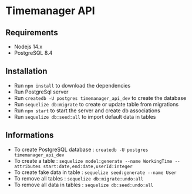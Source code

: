 # Timemanager API

## Requirements

- Nodejs 14.x
- PostgreSQL 8.4

## Installation

- Run `npm install` to download the dependencies
- Run PostgreSql server
- Run `createdb -U postgres timemanager_api_dev` to create the database
- Run `sequelize db:migrate` to create or update table from migrations
- Run `npm start` to start the server and create db associations
- Run `sequelize db:seed:all` to import default data in tables

## Informations
- To create PostgreSQL database :
`createdb -U postgres timemanager_api_dev`
- To create a table :
`sequelize model:generate --name WorkingTime --attributes start:date,end:date,userId:integer`
- To create fake data in table :
`sequelize seed:generate --name User`
- To remove all tables :
`sequelize db:migrate:undo:all`
- To remove all data in tables :
`sequelize db:seed:undo:all`